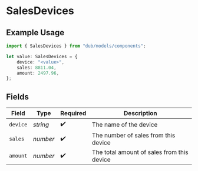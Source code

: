 # SalesDevices

## Example Usage

```typescript
import { SalesDevices } from "dub/models/components";

let value: SalesDevices = {
    device: "<value>",
    sales: 8811.04,
    amount: 2497.96,
};
```

## Fields

| Field                                      | Type                                       | Required                                   | Description                                |
| ------------------------------------------ | ------------------------------------------ | ------------------------------------------ | ------------------------------------------ |
| `device`                                   | *string*                                   | :heavy_check_mark:                         | The name of the device                     |
| `sales`                                    | *number*                                   | :heavy_check_mark:                         | The number of sales from this device       |
| `amount`                                   | *number*                                   | :heavy_check_mark:                         | The total amount of sales from this device |